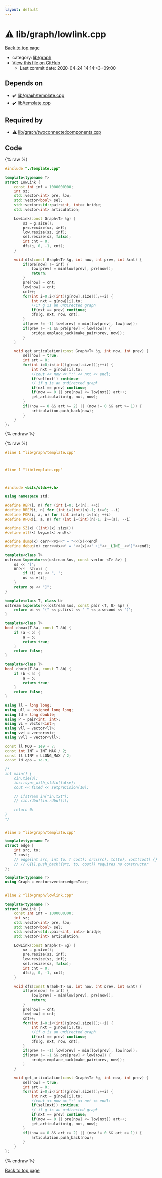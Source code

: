 ```yaml
---
layout: default
---
```


<!-- mathjax config similar to math.stackexchange -->
<script type="text/javascript" async
  src="https://cdnjs.cloudflare.com/ajax/libs/mathjax/2.7.5/MathJax.js?config=TeX-MML-AM_CHTML">
</script>
<script type="text/x-mathjax-config">
  MathJax.Hub.Config({
    TeX: { equationNumbers: { autoNumber: "AMS" }},
    tex2jax: {
      inlineMath: [ ['$','$'] ],
      processEscapes: true
    },
    "HTML-CSS": { matchFontHeight: false },
    displayAlign: "left",
    displayIndent: "2em"
  });
</script>

<script type="text/javascript" src="https://cdnjs.cloudflare.com/ajax/libs/jquery/3.4.1/jquery.min.js"></script>
<script src="https://cdn.jsdelivr.net/npm/jquery-balloon-js@1.1.2/jquery.balloon.min.js" integrity="sha256-ZEYs9VrgAeNuPvs15E39OsyOJaIkXEEt10fzxJ20+2I=" crossorigin="anonymous"></script>
<script type="text/javascript" src="../../../assets/js/copy-button.js"></script>
<link rel="stylesheet" href="../../../assets/css/copy-button.css" />


# :warning: lib/graph/lowlink.cpp

<a href="../../../index.html">Back to top page</a>

* category: <a href="../../../index.html#6e267a37887a7dcb68cbf7008d6c7e48">lib/graph</a>
* <a href="{{ site.github.repository_url }}/blob/master/lib/graph/lowlink.cpp">View this file on GitHub</a>
    - Last commit date: 2020-04-24 14:14:43+09:00




## Depends on

* :heavy_check_mark: <a href="template.cpp.html">lib/graph/template.cpp</a>
* :heavy_check_mark: <a href="../template.cpp.html">lib/template.cpp</a>


## Required by

* :warning: <a href="twoconnectedcomponents.cpp.html">lib/graph/twoconnectedcomponents.cpp</a>


## Code

<a id="unbundled"></a>
{% raw %}
```cpp
#include "./template.cpp"

template<typename T>
struct LowLink {
    const int inf = 1000000000;
    int sz;
    std::vector<int> pre, low;
    std::vector<bool> sel;
    std::vector<std::pair<int, int>> bridge;
    std::vector<int> articulation;

    LowLink(const Graph<T> &g) {
        sz = g.size();
        pre.resize(sz, inf);
        low.resize(sz, inf);
        sel.resize(sz, false);
        int cnt = 0;
        dfs(g, 0, -1, cnt);
    }

    void dfs(const Graph<T> &g, int now, int prev, int &cnt) {
        if(pre[now] != inf) {
            low[prev] = min(low[prev], pre[now]);
            return;
        }
        pre[now] = cnt;
        low[now] = cnt;
        cnt++;
        for(int i=0;i<(int)(g[now].size());++i) {
            int nxt = g[now][i].to;
            //if g is an undirected graph
            if(nxt == prev) continue;
            dfs(g, nxt, now, cnt);
        }
        if(prev != -1) low[prev] = min(low[prev], low[now]);
        if(prev != -1 && pre[prev] < low[now]) {
            bridge.emplace_back(make_pair(prev, now));
        }
    }

    void get_articulation(const Graph<T> &g, int now, int prev) {
        sel[now] = true;
        int art = 0;
        for(int i=0;i<(int)(g[now].size());++i) {
            int nxt = g[now][i].to;
            //cout << now << ":" << nxt << endl;
            if(sel[nxt]) continue;
            // if g is an undirected graph
            if(nxt == prev) continue;
            if(now == 0 || pre[now] <= low[nxt]) art++;
            get_articulation(g, nxt, now);
        }
        if((now == 0 && art >= 2) || (now != 0 && art >= 1)) {
            articulation.push_back(now);
        }
    }
};

```
{% endraw %}

<a id="bundled"></a>
{% raw %}
```cpp
#line 1 "lib/graph/template.cpp"



#line 1 "lib/template.cpp"



#include <bits/stdc++.h>

using namespace std;

#define REP(i, n) for (int i=0; i<(n); ++i)
#define RREP(i, n) for (int i=(int)(n)-1; i>=0; --i)
#define FOR(i, a, n) for (int i=(a); i<(n); ++i)
#define RFOR(i, a, n) for (int i=(int)(n)-1; i>=(a); --i)

#define SZ(x) ((int)(x).size())
#define all(x) begin(x),end(x)

#define dump(x) cerr<<#x<<" = "<<(x)<<endl
#define debug(x) cerr<<#x<<" = "<<(x)<<" (L"<<__LINE__<<")"<<endl;

template<class T>
ostream &operator<<(ostream &os, const vector <T> &v) {
    os << "[";
    REP(i, SZ(v)) {
        if (i) os << ", ";
        os << v[i];
    }
    return os << "]";
}

template<class T, class U>
ostream &operator<<(ostream &os, const pair <T, U> &p) {
    return os << "(" << p.first << " " << p.second << ")";
}

template<class T>
bool chmax(T &a, const T &b) {
    if (a < b) {
        a = b;
        return true;
    }
    return false;
}

template<class T>
bool chmin(T &a, const T &b) {
    if (b < a) {
        a = b;
        return true;
    }
    return false;
}

using ll = long long;
using ull = unsigned long long;
using ld = long double;
using P = pair<int, int>;
using vi = vector<int>;
using vll = vector<ll>;
using vvi = vector<vi>;
using vvll = vector<vll>;

const ll MOD = 1e9 + 7;
const int INF = INT_MAX / 2;
const ll LINF = LLONG_MAX / 2;
const ld eps = 1e-9;

/*
int main() {
    cin.tie(0);
    ios::sync_with_stdio(false);
    cout << fixed << setprecision(10);

    // ifstream in("in.txt");
    // cin.rdbuf(in.rdbuf());

    return 0;
}
*/


#line 5 "lib/graph/template.cpp"

template<typename T>
struct edge {
    int src, to;
    T cost;
    // edge(int src, int to, T cost): src(src), to(to), cost(cost) {}
    // // G[i].push_back({src, to, cost}) requires no constructor
};

template<typename T>
using Graph = vector<vector<edge<T>>>;


#line 2 "lib/graph/lowlink.cpp"

template<typename T>
struct LowLink {
    const int inf = 1000000000;
    int sz;
    std::vector<int> pre, low;
    std::vector<bool> sel;
    std::vector<std::pair<int, int>> bridge;
    std::vector<int> articulation;

    LowLink(const Graph<T> &g) {
        sz = g.size();
        pre.resize(sz, inf);
        low.resize(sz, inf);
        sel.resize(sz, false);
        int cnt = 0;
        dfs(g, 0, -1, cnt);
    }

    void dfs(const Graph<T> &g, int now, int prev, int &cnt) {
        if(pre[now] != inf) {
            low[prev] = min(low[prev], pre[now]);
            return;
        }
        pre[now] = cnt;
        low[now] = cnt;
        cnt++;
        for(int i=0;i<(int)(g[now].size());++i) {
            int nxt = g[now][i].to;
            //if g is an undirected graph
            if(nxt == prev) continue;
            dfs(g, nxt, now, cnt);
        }
        if(prev != -1) low[prev] = min(low[prev], low[now]);
        if(prev != -1 && pre[prev] < low[now]) {
            bridge.emplace_back(make_pair(prev, now));
        }
    }

    void get_articulation(const Graph<T> &g, int now, int prev) {
        sel[now] = true;
        int art = 0;
        for(int i=0;i<(int)(g[now].size());++i) {
            int nxt = g[now][i].to;
            //cout << now << ":" << nxt << endl;
            if(sel[nxt]) continue;
            // if g is an undirected graph
            if(nxt == prev) continue;
            if(now == 0 || pre[now] <= low[nxt]) art++;
            get_articulation(g, nxt, now);
        }
        if((now == 0 && art >= 2) || (now != 0 && art >= 1)) {
            articulation.push_back(now);
        }
    }
};

```
{% endraw %}

<a href="../../../index.html">Back to top page</a>

